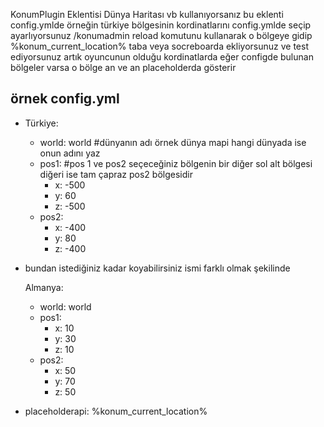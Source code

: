 KonumPlugin Eklentisi Dünya Haritası vb kullanıyorsanız bu eklenti config.ymlde örneğin türkiye bölgesinin kordinatlarını config.ymlde seçip ayarlıyorsunuz /konumadmin reload komutunu kullanarak o bölgeye gidip %konum_current_location% taba veya socreboarda ekliyorsunuz 
ve test ediyorsunuz artık oyuncunun olduğu kordinatlarda eğer configde bulunan bölgeler varsa o bölge an ve an placeholderda gösterir

 örnek config.yml
 - 
  - Türkiye:
    - world: world #dünyanın adı örnek dünya mapi hangi dünyada ise onun adını yaz
    - pos1: #pos 1 ve pos2 seçeceğiniz bölgenin bir diğer sol alt bölgesi diğeri ise tam çapraz pos2 bölgesidir
      - x: -500
      - y: 60
      - z: -500
    - pos2:
      - x: -400
      - y: 80
      - z: -400
     
 - bundan istediğiniz kadar koyabilirsiniz ismi farklı olmak şekilinde
  
    Almanya:
    - world: world
    - pos1:
      - x: 10
      - y: 30
      - z: 10
    - pos2:
      - x: 50
      - y: 70
      - z: 50
        
- placeholderapi: %konum_current_location%
